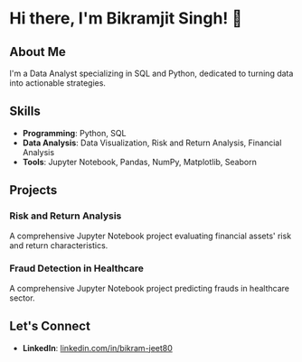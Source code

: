 # Hi there, I'm Bikramjit Singh! 👋

## About Me
I'm a Data Analyst specializing in SQL and Python, dedicated to turning data into actionable strategies.

## Skills
- **Programming**: Python, SQL
- **Data Analysis**: Data Visualization, Risk and Return Analysis, Financial Analysis
- **Tools**: Jupyter Notebook, Pandas, NumPy, Matplotlib, Seaborn

## Projects
### Risk and Return Analysis
A comprehensive Jupyter Notebook project evaluating financial assets' risk and return characteristics.

### Fraud Detection in Healthcare
A comprehensive Jupyter Notebook project predicting frauds in healthcare sector.

## Let's Connect
- **LinkedIn**: [linkedin.com/in/bikram-jeet80](https://www.linkedin.com/in/bikram-jeet80)

